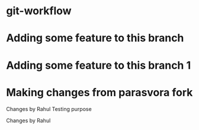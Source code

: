 # git-workflow

# Adding some feature to this branch

# Adding some feature to this branch 1

# Making changes from parasvora fork


Changes by Rahul Testing purpose 

Changes by Rahul

